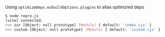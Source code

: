 Using `optimizeDeps.esbuildOptions.plugins` to alias optimzied deps

```sh
$ node repro.js
[vite] connected.
>>> ssr [Object: null prototype] [Module] { default: 'index.cjs' }
>>> custom [Object: null prototype] [Module] { default: 'custom.cjs' }
```
